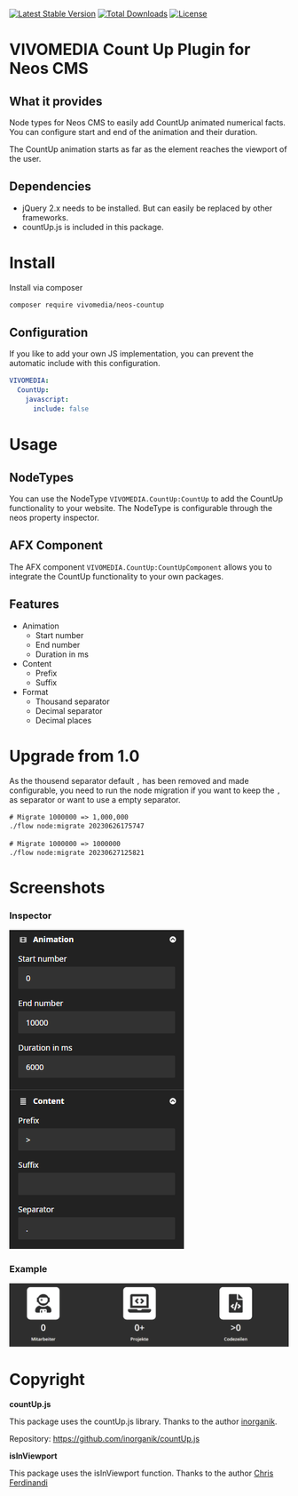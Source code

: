 [![Latest Stable Version](https://poser.pugx.org/vivomedia/neos-countup/v/stable)](https://packagist.org/packages/vivomedia/neos-countup)
[![Total Downloads](https://poser.pugx.org/vivomedia/neos-countup/downloads)](https://packagist.org/packages/vivomedia/neos-countup)
[![License](https://poser.pugx.org/vivomedia/neos-countup/license)](https://packagist.org/packages/vivomedia/neos-countup)

# VIVOMEDIA Count Up Plugin for Neos CMS

## What it provides
Node types for Neos CMS to easily add CountUp animated numerical facts. You can configure start and end of the animation and their duration.

The CountUp animation starts as far as the element reaches the viewport of the user.

## Dependencies
* jQuery 2.x needs to be installed. But can easily be replaced by other frameworks. 
* countUp.js is included in this package. 

# Install
Install via composer
```bash
composer require vivomedia/neos-countup
```

## Configuration

If you like to add your own JS implementation, you can prevent the automatic include with this configuration. 

```yaml
VIVOMEDIA:
  CountUp:
    javascript:
      include: false
```

# Usage
## NodeTypes
You can use the NodeType `VIVOMEDIA.CountUp:CountUp` to add the CountUp functionality to your website. The NodeType is configurable through the neos property inspector. 

## AFX Component
The AFX component `VIVOMEDIA.CountUp:CountUpComponent` allows you to integrate the CountUp functionality to your own packages.

## Features
* Animation
  * Start number
  * End number
  * Duration in ms
* Content
  * Prefix
  * Suffix
* Format 
  * Thousand separator
  * Decimal separator
  * Decimal places

# Upgrade from 1.0
As the thousend separator default `,` has been removed and made configurable, you need to run the node migration if you want to keep the `,` as separator or want to use a empty separator.
```
# Migrate 1000000 => 1,000,000
./flow node:migrate 20230626175747

# Migrate 1000000 => 1000000
./flow node:migrate 20230627125821
```


# Screenshots
### Inspector 
![Inspector](./Documentation/inspector.png "Neos CMS Inspector")


### Example 
![Inspector](./Documentation/countup.gif "Neos CMS Inspector")



# Copyright

**countUp.js**

This package uses the countUp.js library. Thanks to the author [inorganik](https://github.com/inorganik).  

Repository: https://github.com/inorganik/countUp.js

**isInViewport**

This package uses the isInViewport function. Thanks to the author [Chris Ferdinandi](https://gomakethings.com)
